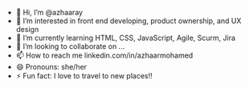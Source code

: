 - 👋 Hi, I’m @azhaaray
- 👀 I’m interested in front end developing, product ownership, and UX design
- 🌱 I’m currently learning HTML, CSS, JavaScript, Agile, Scurm, Jira
- 💞️ I’m looking to collaborate on ...
- 📫 How to reach me linkedin.com/in/azhaarmohamed
- 😄 Pronouns: she/her
- ⚡ Fun fact: I love to travel to new places!!

<!---
azhaaray/azhaaray is a ✨ special ✨ repository because its `README.md` (this file) appears on your GitHub profile.
You can click the Preview link to take a look at your changes.
--->
